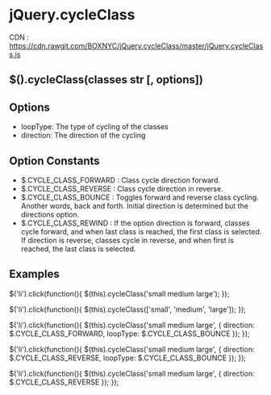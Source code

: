 # jQuery.cycleClass

CDN : https://cdn.rawgit.com/BOXNYC/jQuery.cycleClass/master/jQuery.cycleClass.js

## $().cycleClass(classes str [, options])

## Options
- loopType: The type of cycling of the classes
- direction: The direction of the cycling

## Option Constants
- $.CYCLE_CLASS_FORWARD : Class cycle direction forward.
- $.CYCLE_CLASS_REVERSE : Class cycle direction in reverse.
- $.CYCLE_CLASS_BOUNCE : Toggles forward and reverse class cycling. Another words, back and forth. Initial direction is determined but the directions option.
- $.CYCLE_CLASS_REWIND : If the option direction is forward, classes cycle forward, and when last class is reached, the first class is selected. If direction is reverse, classes cycle in reverse, and when first is reached, the last class is selected.

## Examples

$('li').click(function(){
  $(this).cycleClass('small medium large');
});

$('li').click(function(){
  $(this).cycleClass(['small', 'medium', 'large']);
});

$('li').click(function(){
  $(this).cycleClass('small medium large', {
    direction: $.CYCLE_CLASS_FORWARD,
    loopType: $.CYCLE_CLASS_BOUNCE
  });
});

$('li').click(function(){
  $(this).cycleClass('small medium large', {
    direction: $.CYCLE_CLASS_REVERSE,
    loopType: $.CYCLE_CLASS_BOUNCE
  });
});

$('li').click(function(){
  $(this).cycleClass('small medium large', {
    direction: $.CYCLE_CLASS_REVERSE
  });
});
